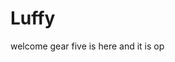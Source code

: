 # Luffy
welcome
gear five is here and it is op 
 
 
     
  
            
                                
                                               
                                                               
                                                                              
                                                 
                                          
                             
              
      
 
